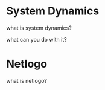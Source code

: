 # System Dynamics

what is system dynamics?

what can you do with it?


# Netlogo

what is netlogo?

